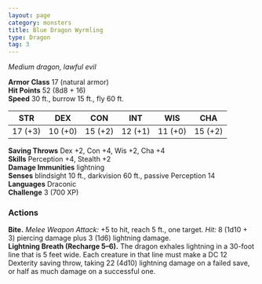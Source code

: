 ```yaml
---
layout: page
category: monsters
title: Blue Dragon Wyrmling
type: Dragon
tag: 3
---
```

_Medium dragon, lawful evil_

**Armor Class** 17 (natural armor)    
**Hit Points** 52 (8d8 + 16)    
**Speed** 30 ft., burrow 15 ft., fly 60 ft. 

| STR     | DEX     | CON     | INT     | WIS     | CHA     |
|---------|---------|---------|---------|---------|---------|
| 17 (+3) | 10 (+0) | 15 (+2) | 12 (+1) | 11 (+0) | 15 (+2) |

**Saving Throws** Dex +2, Con +4, Wis +2, Cha +4    
**Skills** Perception +4, Stealth +2    
**Damage Immunities** lightning    
**Senses** blindsight 10 ft., darkvision 60 ft., passive Perception 14    
**Languages** Draconic    
**Challenge** 3 (700 XP) 

### Actions 
**Bite.** _Melee Weapon Attack:_ +5 to hit, reach 5 ft., one target. _Hit:_ 8 (1d10 + 3) piercing damage plus 3 (1d6) lightning damage.    
**Lightning Breath (Recharge 5–6).** The dragon exhales lightning in a 30-­foot line that is 5 feet wide. Each creature in that line must make a DC 12 Dexterity saving throw, taking 22 (4d10) lightning damage on a failed save, or half as much damage on a successful one.